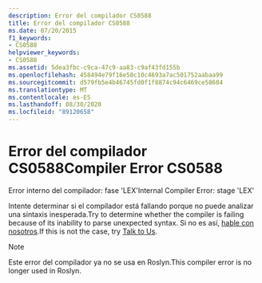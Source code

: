 ```yaml
---
description: Error del compilador CS0588
title: Error del compilador CS0588
ms.date: 07/20/2015
f1_keywords:
- CS0588
helpviewer_keywords:
- CS0588
ms.assetid: 5dea3fbc-c9ca-47c9-aa83-c9af43fd155b
ms.openlocfilehash: 458494e79f16e58c10c4693a7ac501752aabaa99
ms.sourcegitcommit: d579fb5e4b46745fd0f1f8874c94c6469ce58604
ms.translationtype: MT
ms.contentlocale: es-ES
ms.lasthandoff: 08/30/2020
ms.locfileid: "89120658"
---
```

# <a name="compiler-error-cs0588"></a><span data-ttu-id="7391f-103">Error del compilador CS0588</span><span class="sxs-lookup"><span data-stu-id="7391f-103">Compiler Error CS0588</span></span>

<span data-ttu-id="7391f-104">Error interno del compilador: fase 'LEX'</span><span class="sxs-lookup"><span data-stu-id="7391f-104">Internal Compiler Error: stage 'LEX'</span></span>

 <span data-ttu-id="7391f-105">Intente determinar si el compilador está fallando porque no puede analizar una sintaxis inesperada.</span><span class="sxs-lookup"><span data-stu-id="7391f-105">Try to determine whether the compiler is failing because of its inability to parse unexpected syntax.</span></span> <span data-ttu-id="7391f-106">Si no es así, [hable con nosotros](/visualstudio/ide/feedback-options).</span><span class="sxs-lookup"><span data-stu-id="7391f-106">If this is not the case, try [Talk to Us](/visualstudio/ide/feedback-options).</span></span>

> [!NOTE]
> <span data-ttu-id="7391f-107">Este error del compilador ya no se usa en Roslyn.</span><span class="sxs-lookup"><span data-stu-id="7391f-107">This compiler error is no longer used in Roslyn.</span></span>
